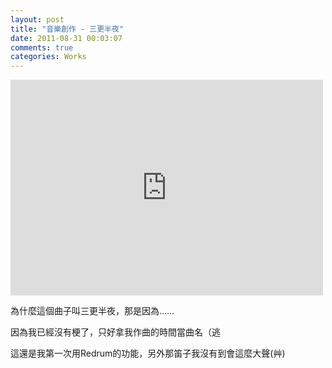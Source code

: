 ```yaml
---
layout: post
title: "音樂創作 - 三更半夜"
date: 2011-08-31 00:03:07
comments: true
categories: Works
---
```

<p><iframe width="500" height="345" src="http://www.youtube.com/embed/dZGiWv2k_ig" frameborder="0" allowfullscreen=""></iframe></p><p>為什麼這個曲子叫三更半夜，那是因為&hellip;&hellip;</p><p>因為我已經沒有梗了，只好拿我作曲的時間當曲名（逃</p><p>這還是我第一次用Redrum的功能，另外那笛子我沒有到會這麼大聲(艸)</p>
